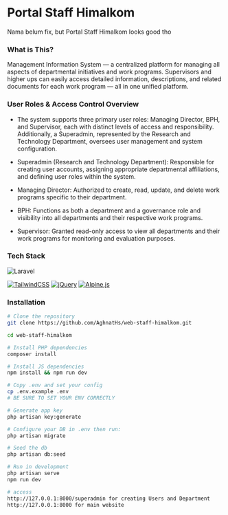 # Portal Staff Himalkom

Nama belum fix, but Portal Staff Himalkom looks good tho

### What is This?

Management Information System — a centralized platform for managing all aspects of departmental initiatives and work programs. Supervisors and higher ups can easily access detailed information, descriptions, and related documents for each work program — all in one unified platform.

### User Roles & Access Control Overview

-   The system supports three primary user roles: Managing Director, BPH, and Supervisor, each with distinct levels of access and responsibility. Additionally, a Superadmin, represented by the Research and Technology Department, oversees user management and system configuration.

-   Superadmin (Research and Technology Department):
    Responsible for creating user accounts, assigning appropriate departmental affiliations, and defining user roles within the system.

-   Managing Director:
    Authorized to create, read, update, and delete work programs specific to their department.

-   BPH:
    Functions as both a department and a governance role and visibility into all departments and their respective work programs.

-   Supervisor:
    Granted read-only access to view all departments and their work programs for monitoring and evaluation purposes.

### Tech Stack

![Laravel](https://img.shields.io/badge/laravel-%23FF2D20.svg?style=for-the-badge&logo=laravel&logoColor=white)

[![TailwindCSS](https://img.shields.io/badge/Tailwind%20CSS-%2338B2AC.svg?logo=tailwind-css&logoColor=white)](#)
[![jQuery](https://img.shields.io/badge/jQuery-0769AD?logo=jquery&logoColor=fff)](#)
[![Alpine.js](https://img.shields.io/badge/Alpine.js-8BC0D0?logo=alpinedotjs&logoColor=fff)](#)

### Installation

```bash
# Clone the repository
git clone https://github.com/AghnatHs/web-staff-himalkom.git

cd web-staff-himalkom

# Install PHP dependencies
composer install

# Install JS dependencies
npm install && npm run dev

# Copy .env and set your config
cp .env.example .env
# BE SURE TO SET YOUR ENV CORRECTLY

# Generate app key
php artisan key:generate

# Configure your DB in .env then run:
php artisan migrate

# Seed the db
php artisan db:seed

# Run in development
php artisan serve
npm run dev

# access
http://127.0.0.1:8000/superadmin for creating Users and Department
http://127.0.0.1:8000 for main website
```
